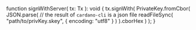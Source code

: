 function signWithServer( tx: Tx ): void
{
    tx.signWith(
        PrivateKey.fromCbor(
            JSON.parse( // the result of `cardano-cli` is a json file
                readFileSync(
                    "path/to/privKey.skey",
                    { encoding: "utf8" }
                ) 
            ).cborHex
        )
    );
}